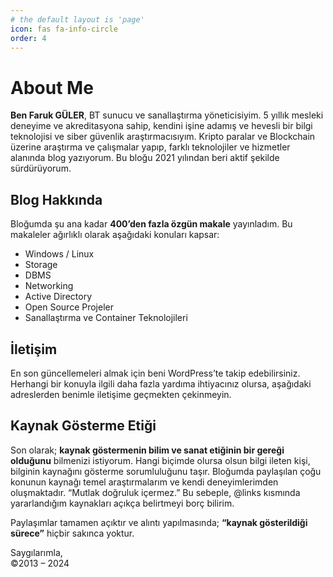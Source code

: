 ```yaml
---
# the default layout is 'page'
icon: fas fa-info-circle
order: 4
---
```


# About Me

**Ben Faruk GÜLER**, BT sunucu ve sanallaştırma yöneticisiyim. 5 yıllık mesleki deneyime ve akreditasyona sahip, kendini işine adamış ve hevesli bir bilgi teknolojisi ve siber güvenlik araştırmacısıyım. Kripto paralar ve Blockchain üzerine araştırma ve çalışmalar yapıp, farklı teknolojiler ve hizmetler alanında blog yazıyorum. Bu bloğu 2021 yılından beri aktif şekilde sürdürüyorum.

## Blog Hakkında

Bloğumda şu ana kadar **400’den fazla özgün makale** yayınladım. Bu makaleler ağırlıklı olarak aşağıdaki konuları kapsar:
- Windows / Linux
- Storage
- DBMS
- Networking
- Active Directory
- Open Source Projeler
- Sanallaştırma ve Container Teknolojileri

## İletişim

En son güncellemeleri almak için beni WordPress’te takip edebilirsiniz. Herhangi bir konuyla ilgili daha fazla yardıma ihtiyacınız olursa, aşağıdaki adreslerden benimle iletişime geçmekten çekinmeyin.

## Kaynak Gösterme Etiği

Son olarak; **kaynak göstermenin bilim ve sanat etiğinin bir gereği olduğunu** bilmenizi istiyorum. Hangi biçimde olursa olsun bilgi ileten kişi, bilginin kaynağını gösterme sorumluluğunu taşır. Bloğumda paylaşılan çoğu konunun kaynağı temel araştırmalarım ve kendi deneyimlerimden oluşmaktadır. “Mutlak doğruluk içermez.” Bu sebeple, @links kısmında yararlandığım kaynakları açıkça belirtmeyi borç bilirim. 

Paylaşımlar tamamen açıktır ve alıntı yapılmasında; **“kaynak gösterildiği sürece”** hiçbir sakınca yoktur.

Saygılarımla,  
©2013 – 2024

